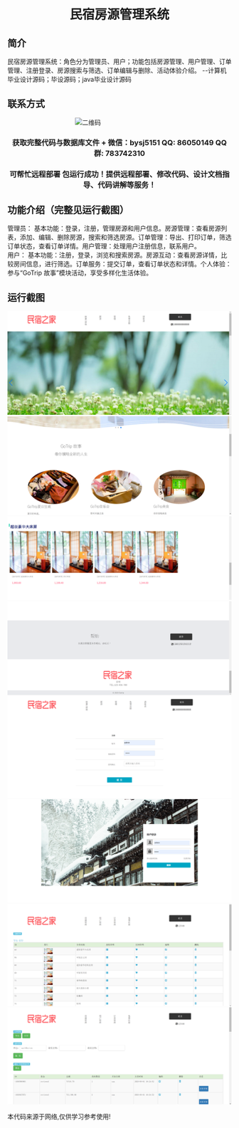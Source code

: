 <p><h1 align="center">民宿房源管理系统</h1></p>

## 简介
民宿房源管理系统：角色分为管理员、用户；功能包括房源管理、用户管理、订单管理、注册登录、房源搜索与筛选、订单编辑与删除、活动体验介绍。    --计算机毕业设计源码；毕设源码；java毕业设计源码


## 联系方式
<img src="https://bs-1329754181.cos.ap-shanghai.myqcloud.com/wx.jpg" alt="二维码" style="display: block; margin: 0 auto;" width="200px">
<p><h3 align="center">获取完整代码与数据库文件 + 微信：bysj5151 QQ: 86050149 QQ群: 783742310</h3></p>
<p><h3 align="center">可帮忙远程部署 包运行成功！提供远程部署、修改代码、设计文档指导、代码讲解等服务！</h3></p>

## 功能介绍（完整见运行截图）
管理员： 基本功能：登录，注册，管理房源和用户信息。房源管理：查看房源列表，添加、编辑、删除房源，搜索和筛选房源。订单管理：导出、打印订单，筛选订单状态，查看订单详情。用户管理：处理用户注册信息，联系用户。  
用户： 基本功能：注册，登录，浏览和搜索房源。房源互动：查看房源详情，比较房间信息，进行筛选。订单服务：提交订单，查看订单状态和详情。个人体验：参与“GoTrip 故事”模块活动，享受多样化生活体验。


## 运行截图
![](imgs/588112-20230211112312439-1614425779.png)
![](imgs/588112-20230211112319172-863307679.png)
![](imgs/588112-20230211112324798-557216016.png)
![](imgs/588112-20230211112329421-465231833.png)
![](imgs/588112-20230211112333649-1233605348.png)
![](imgs/588112-20230211112339737-1331819876.png)
![](imgs/588112-20230211112344243-2079995676.png)
![](imgs/588112-20230211112348221-238760944.png)

<p>本代码来源于网络,仅供学习参考使用!</p>
